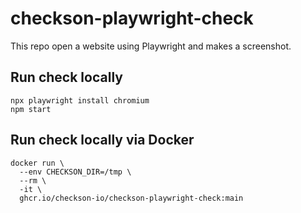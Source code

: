 # checkson-playwright-check

This repo open a website using Playwright and makes a screenshot.

## Run check locally

```
npx playwright install chromium
npm start
```

## Run check locally via Docker

```
docker run \
  --env CHECKSON_DIR=/tmp \
  --rm \
  -it \
  ghcr.io/checkson-io/checkson-playwright-check:main
```

